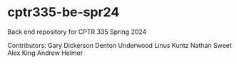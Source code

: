 # cptr335-be-spr24
Back end repository for CPTR 335 Spring 2024

Contributors:
Gary Dickerson
Denton Underwood
Linus Kuntz
Nathan Sweet
Alex King
Andrew Helmer